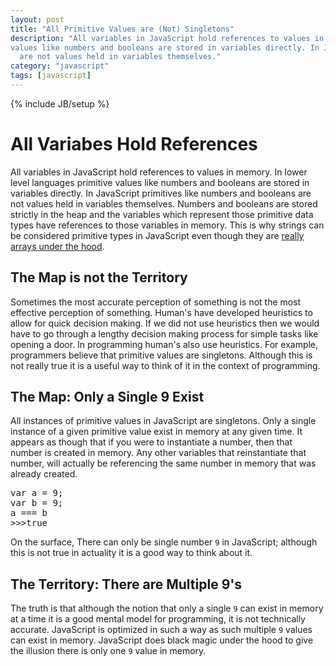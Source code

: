 ```yaml
---
layout: post
title: "All Primitive Values are (Not) Singletons"
description: "All variables in JavaScript hold references to values in memory. In lower level languages primitive
values like numbers and booleans are stored in variables directly. In JavaScript primitives like numbers and booleans 
  are not values held in variables themselves."
category: "javascript"
tags: [javascript]
---
```

{% include JB/setup %}

<h1>All Variabes Hold References</h1>
<p>All variables in JavaScript hold references to values in memory. In lower level languages primitive
values like numbers and booleans are stored in variables directly. In JavaScript primitives like numbers and booleans 
  are not values held in variables themselves. Numbers
and booleans are stored
strictly in the heap and the variables which represent those primitive data
types have references to those variables in memory. This is why strings can be
considered primitive types in JavaScript even though they are <a
href="http://www-ee.eng.hawaii.edu/~tep/EE160/Book/chap7/subsection2.1.1.2.html">really arrays under the
hood</a>.</p>

<h2>The Map is not the Territory</h2>
<p>Sometimes the most accurate perception of something is not the most effective
perception of something. Human's have developed heuristics to allow for quick
decision making. If we did not use heuristics then we would have to go through a
lengthy decision making process for simple tasks like opening a door. In
programming human's also use heuristics. For example, programmers believe that primitive values are singletons. Although
this is not really true it is a useful way to think of it in the context of
programming.</p>

<h2>The Map: Only a Single 9 Exist</h2>
<p>All instances of primitive values in
JavaScript are singletons. Only a single instance of a given primitive value
exist in memory at any given time. It appears as though that if you were to instantiate a number,
then that number is created in memory. Any other variables that reinstantiate
that number, will actually be referencing the same number in memory that was
already created.</p>

<pre>
var a = 9;
var b = 9;
a === b
>>>true
</pre>

<p>On the surface, There can only be single number <code>9</code>
in JavaScript; although this is not true in actuality it is a good way to think
about it.</p>

<h2>The Territory: There are Multiple 9's</h2>
<p>The truth is that although the notion that only a single <code>9</code> can exist
in memory at a time it is a good mental model for programming, it is not
technically accurate. JavaScript is
optimized in such a way as such multiple <code>9</code> values can exist in
memory. JavaScript does black magic under the hood to give the illusion there
is only one <code>9</code> value in memory.</p>

